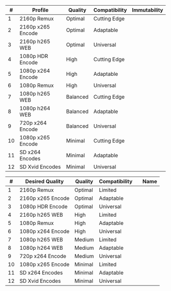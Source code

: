
| #   | Profile           | Quality  | Compatibility | Immutability |
| --- | ----------------- | -------- | ------------- | ------------ |
| 1   | 2160p Remux       | Optimal  | Cutting Edge  |              |
| 2   | 2160p x265 Encode | Optimal  | Adaptable     |              |
| 3   | 2160p h265 WEB    | Optimal  | Universal     |              |
| 4   | 1080p HDR Encode  | High     | Cutting Edge  |              |
| 5   | 1080p x264 Encode | High     | Adaptable     |              |
| 6   | 1080p Remux       | High     | Universal     |              |
| 7   | 1080p h265 WEB    | Balanced | Cutting Edge  |              |
| 8   | 1080p h264 WEB    | Balanced | Adaptable     |              |
| 9   | 720p x264 Encode  | Balanced | Universal     |              |
| 10  | 1080p x265 Encode | Minimal  | Cutting Edge  |              |
| 11  | SD x264 Encodes   | Minimal  | Adaptable     |              |
| 12  | SD Xvid Encodes   | Minimal  | Universal     |              |




| #   | Desired Quality   | Quality | Compatibility |     | Name |
| --- | ----------------- | ------- | ------------- | --- | ---- |
| 1   | 2160p Remux       | Optimal | Limited       |     |      |
| 2   | 2160p x265 Encode | Optimal | Adaptable     |     |      |
| 3   | 1080p HDR Encode  | Optimal | Universal     |     |      |
| 4   | 2160p h265 WEB    | High    | Limited       |     |      |
| 5   | 1080p Remux       | High    | Adaptable     |     |      |
| 6   | 1080p x264 Encode | High    | Universal     |     |      |
| 7   | 1080p h265 WEB    | Medium  | Limited       |     |      |
| 8   | 1080p h264 WEB    | Medium  | Adaptable     |     |      |
| 9   | 720p x264 Encode  | Medium  | Universal     |     |      |
| 10  | 1080p x265 Encode | Minimal | Limited       |     |      |
| 11  | SD x264 Encodes   | Minimal | Adaptable     |     |      |
| 12  | SD Xvid Encodes   | Minimal | Universal     |     |      |

